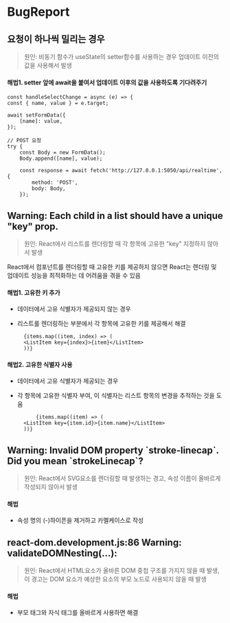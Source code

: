 # BugReport

## 요청이 하나씩 밀리는 경우

> 원인: 비동기 함수가 useState의 setter함수를 사용하는 경우 업데이트 이전의 값을 사용해서 발생

#### 해법1. setter 앞에 await을 붙여서 업데이트 이후의 값을 사용하도록 기다려주기

    const handleSelectChange = async (e) => {
    const { name, value } = e.target;

    await setFormData({
        [name]: value,
    });

    // POST 요청
    try {
        const Body = new FormData();
        Body.append([name], value);

        const response = await fetch('http://127.0.0.1:5050/api/realtime', {
            method: 'POST',
            body: Body,
        });

## Warning: Each child in a list should have a unique "key" prop.

> 원인: React에서 리스트를 렌더링할 때 각 항목에 고유한 "key" 지정하지 않아서 발생

React에서 컴포넌트를 렌더링할 때 고유한 키를 제공하지 않으면 React는 렌더링 및 업데이트 성능을 최적화하는 데 어려움을 겪을 수 있음

#### 해법1. 고유한 키 추가

-   데이터에서 고유 식별자가 제공되지 않는 경우
-   리스트를 렌더링하는 부분에서 각 항목에 고유한 키를 제공해서 해결

          {items.map((item, index) => (
          <ListItem key={index}>{item}</ListItem>
          ))}

#### 해법2. 고유한 식별자 사용

-   데이터에서 고유 식별자가 제공되는 경우
-   각 항목에 고유한 식별자 부여, 이 식별자는 리스트 항목의 변경을 추적하는 것을 도움

              {items.map((item) => (
          <ListItem key={item.id}>{item.name}</ListItem>
          ))}

## Warning: Invalid DOM property \`stroke-linecap\`. Did you mean \`strokeLinecap`?

> 원인: React에서 SVG요소를 렌더링할 때 발생하는 경고, 속성 이름이 올바르게 작성되지 않아서 발생

#### 해법

-   속성 명의 (-)하이픈을 제거하고 카멜케이스로 작성

## react-dom.development.js:86 Warning: validateDOMNesting(...):

> 원인: React에서 HTML요소가 올바른 DOM 중첩 구조를 가지지 않을 때 발생,  
> 이 경고는 DOM 요소가 예상한 요소의 부모 노드로 사용되지 않을 때 발생

#### 해법

-   부모 태그와 자식 태그를 올바르게 사용하면 해결
